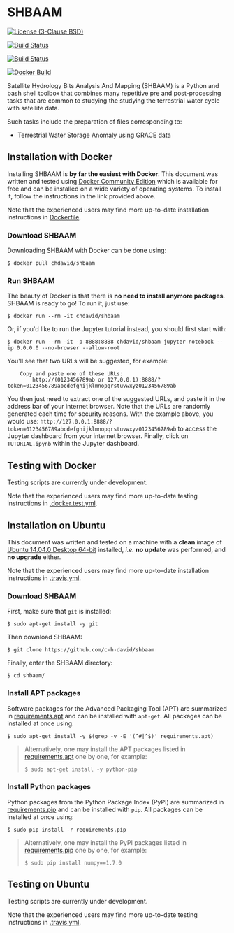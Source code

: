 # SHBAAM
[![License (3-Clause BSD)](https://img.shields.io/badge/license-BSD%203--Clause-yellow.svg)](https://github.com/c-h-david/shbaam/blob/master/LICENSE)

[![Build Status](https://travis-ci.org/c-h-david/shbaam.svg?branch=master)](https://travis-ci.org/c-h-david/shbaam)

[![Build Status](https://ci.appveyor.com/api/projects/status/github/c-h-david/shbaam?branch=master&svg=true)](https://ci.appveyor.com/project/c-h-david/shbaam)

[![Docker Build](https://img.shields.io/docker/automated/chdavid/shbaam.svg)](https://hub.docker.com/r/chdavid/shbaam/)

Satellite Hydrology Bits Analysis And Mapping (SHBAAM) is a Python and bash 
shell toolbox that combines many repetitive pre and post-processing tasks that 
are common to studying the studying the terrestrial water cycle with satellite 
data. 

Such tasks include the preparation of files corresponding to:

- Terrestrial Water Storage Anomaly using GRACE data

## Installation with Docker
Installing SHBAAM is **by far the easiest with Docker**. This document was
written and tested using
[Docker Community Edition](https://www.docker.com/community-edition#/download)
which is available for free and can be installed on a wide variety of operating
systems. To install it, follow the instructions in the link provided above.

Note that the experienced users may find more up-to-date installation
instructions in
[Dockerfile](https://github.com/c-h-david/shbaam/blob/master/Dockerfile).

### Download SHBAAM
Downloading SHBAAM with Docker can be done using:

```
$ docker pull chdavid/shbaam
```

### Run SHBAAM
The beauty of Docker is that there is **no need to install anymore packages**.
SHBAAM is ready to go! To run it, just use:

```
$ docker run --rm -it chdavid/shbaam
```

Or, if you'd like to run the Jupyter tutorial instead, you should first start
with:

```
$ docker run --rm -it -p 8888:8888 chdavid/shbaam jupyter notebook --ip 0.0.0.0 --no-browser --allow-root
```

You'll see that two URLs will be suggested, for example:

```
    Copy and paste one of these URLs:
        http://(0123456789ab or 127.0.0.1):8888/?token=0123456789abcdefghijklmnopqrstuvwxyz0123456789ab
```

You then just need to extract one of the suggested URLs, and paste it in the
address bar of your internet browser. Note that the URLs are randomly generated
each time for security reasons. With the example above, you would use:
`http://127.0.0.1:8888/?token=0123456789abcdefghijklmnopqrstuvwxyz0123456789ab`
to access the Jupyter dashboard from your internet browser. Finally, click on
`TUTORIAL.ipynb` within the Jupyter dashboard.

## Testing with Docker
Testing scripts are currently under development.

Note that the experienced users may find more up-to-date testing instructions
in
[.docker.test.yml](https://github.com/c-h-david/shbaam/blob/master/.docker.test.yml).

## Installation on Ubuntu
This document was written and tested on a machine with a **clean** image of 
[Ubuntu 14.04.0 Desktop 64-bit](http://old-releases.ubuntu.com/releases/14.04.0/ubuntu-14.04-desktop-amd64.iso)
installed, *i.e.* **no update** was performed, and **no upgrade** either.

Note that the experienced users may find more up-to-date installation 
instructions in
[.travis.yml](https://github.com/c-h-david/shbaam/blob/master/.travis.yml).

### Download SHBAAM
First, make sure that `git` is installed: 

```
$ sudo apt-get install -y git
```

Then download SHBAAM:

```
$ git clone https://github.com/c-h-david/shbaam
```

Finally, enter the SHBAAM directory:

```
$ cd shbaam/
```

### Install APT packages
Software packages for the Advanced Packaging Tool (APT) are summarized in 
[requirements.apt](https://github.com/c-h-david/shbaam/blob/master/requirements.apt)
and can be installed with `apt-get`. All packages can be installed at once using:

```
$ sudo apt-get install -y $(grep -v -E '(^#|^$)' requirements.apt)
```

> Alternatively, one may install the APT packages listed in 
> [requirements.apt](https://github.com/c-h-david/shbaam/blob/master/requirements.apt)
> one by one, for example:
>
> ```
> $ sudo apt-get install -y python-pip
>```

### Install Python packages
Python packages from the Python Package Index (PyPI) are summarized in 
[requirements.pip](https://github.com/c-h-david/shbaam/blob/master/requirements.pip)
and can be installed with `pip`. All packages can be installed at once using:

```
$ sudo pip install -r requirements.pip
```

> Alternatively, one may install the PyPI packages listed in 
> [requirements.pip](https://github.com/c-h-david/shbaam/blob/master/requirements.pip)
> one by one, for example:
>
> ```
> $ sudo pip install numpy==1.7.0
> ```

## Testing on Ubuntu
Testing scripts are currently under development.

Note that the experienced users may find more up-to-date testing instructions 
in
[.travis.yml](https://github.com/c-h-david/shbaam/blob/master/.travis.yml).

